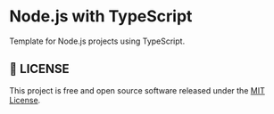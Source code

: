 # Node.js with TypeScript

Template for Node.js projects using TypeScript.

## 📝 LICENSE

This project is free and open source software released under the [MIT License](https://github.com/ricardospalves/node-with-typescript/blob/main/LICENSE).
